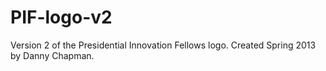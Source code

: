 PIF-logo-v2
===========

Version 2 of the Presidential Innovation Fellows logo. Created Spring 2013 by Danny Chapman.
